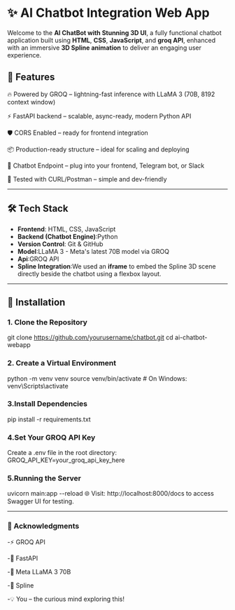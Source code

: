 # ✨ AI Chatbot Integration Web App

Welcome to the **AI ChatBot with Stunning 3D UI**, a fully functional chatbot application built using **HTML**, **CSS**, **JavaScript**, and **groq API**, enhanced with an immersive **3D Spline animation** to deliver an engaging user experience.


 ## 🚀 Features
 
🔥 Powered by GROQ – lightning-fast inference with LLaMA 3 (70B, 8192 context window)

⚡ FastAPI backend – scalable, async-ready, modern Python API

🛡️ CORS Enabled – ready for frontend integration

📦 Production-ready structure – ideal for scaling and deploying

💬 Chatbot Endpoint – plug into your frontend, Telegram bot, or Slack

🧪 Tested with CURL/Postman – simple and dev-friendly

---

## 🛠️ Tech Stack

- **Frontend**: HTML, CSS, JavaScript
- **Backend (Chatbot Engine)**:Python
- **Version Control**: Git & GitHub
- **Model**:LLaMA 3 - Meta's latest 70B model via GROQ
- **Api**:GROQ API
-  **Spline Integration**:We used an **iframe** to embed the Spline 3D scene directly beside the chatbot using a flexbox layout.

---


## 🧾 Installation

### 1. Clone the Repository

git clone https://github.com/yourusername/chatbot.git
cd ai-chatbot-webapp

### 2. Create a Virtual Environment

python -m venv venv
source venv/bin/activate  # On Windows: venv\Scripts\activate

### 3.Install Dependencies

pip install -r requirements.txt

### 4.Set Your GROQ API Key
Create a .env file in the root directory:
GROQ_API_KEY=your_groq_api_key_here

### 5.Running the Server
uvicorn main:app --reload
🌐 Visit: http://localhost:8000/docs to access Swagger UI for testing.


---

### 🙌 Acknowledgments
-⚡ GROQ API

-🚀 FastAPI

-🦙 Meta LLaMA 3 70B

-🎨 Spline 

-💡 You – the curious mind exploring this!


